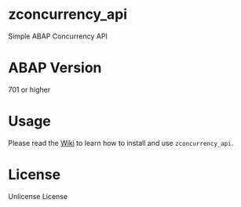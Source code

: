 # zconcurrency_api
Simple ABAP Сoncurrency API 

# ABAP Version
701 or higher

# Usage
Please read the [Wiki](https://github.com/victorizbitskiy/zconcurrency_api/wiki) to learn how to install and use `zconcurrency_api`.

# License
Unlicense License
